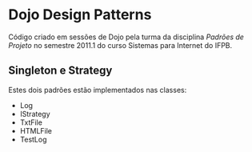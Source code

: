# Dojo Design Patterns

Código criado em sessões de Dojo pela turma da disciplina *Padrões de Projeto* no semestre 2011.1 do curso Sistemas para Internet do IFPB.

## Singleton e Strategy
Estes dois padrões estão implementados nas classes:

* Log
* IStrategy
* TxtFile
* HTMLFile
* TestLog

